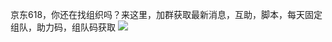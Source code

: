 京东618，你还在找组织吗？来这里，加群获取最新消息，互助，脚本，每天固定组队，助力码，组队码获取
![](https://raw.githubusercontent.com/wwqhy/jd_618/main/967e8d7a71fdf8c3819b1a630bdca26.jpg)